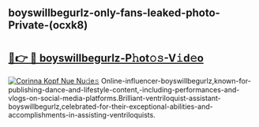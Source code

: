 ## boyswillbegurlz-only-fans​-leaked-photo​-Private-(ocxk8)


# <h2><a href="https://mediaupload.pro?title=boyswillbegurlz&ref=git">🔗👉 🔴 boyswillbegurlz-P𝚑ot𝚘𝚜-V𝚒d𝚎o</a></h2>

[![Corinna Kopf Nue Nu𝚍e𝚜](https://i.imgur.com/0qMVB7G.gif)](https://mediaupload.pro?title=boyswillbegurlz&ref=git)
Online-influencer-boyswillbegurlz,known-for-publishing-dance-and-lifestyle-content,-including-performances-and-vlogs-on-social-media-platforms.Brilliant-ventriloquist-assistant-boyswillbegurlz,celebrated-for-their-exceptional-abilities-and-accomplishments-in-assisting-ventriloquists.  